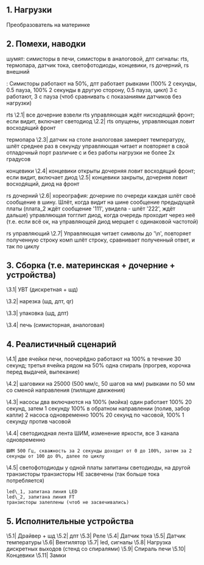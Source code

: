 ## 1. Нагрузки
Преобразователь на материнке

## 2. Помехи, наводки
шумят: симисторы в печи, симисторы в аналоговой, дпт
сигналы: rts, термопара, датчик тока, светофотодиоды, концевики, rs дочерний, rs внешний

<load>: Симисторы работают на 50%, дпт работает рывками (100% 2 секунды, 0.5 пауза, 100% 2 секунды в другую сторону, 0.5 пауза, цикл)
    3 с работают, 3 с пауза (чтоб сравнивать с показаниями датчиков без нагрузки)

rts
    <load> 
    \\2.1|
    все дочерние взвели rts
    управляющая ждёт нисходящий фронт; если видит, включает светодиод
    \\2.2|
    rts опущены, управляющая ловит восходящий фронт

термопара
    <load> 
    \\2.3|
    датчик на столе
    аналоговая замеряет температуру, шлёт среднее раз в секунду
    управляющая читает и повторяет в свой отладочный порт
    различие с и без работы нагрузки не более 2х градусов

концевики
    <load>
    \\2.4|
    концевики открыты
    дочерняя ловит восходящий фронт; если видит, включает диод
    \\2.5|
    концевики закрыты, дочерняя ловит восходящий, диод на фронт

rs дочерний
    \\2.6|
    хореография: дочерние по очереди каждая шлёт своё сообщение в шину. Шлёт, когда видит на шине сообщение предыдущей платы
    (плата\_2 ждёт сообщение '111', увидела - шлёт '222', ждёт дальше)
    управляющая тогглит диод, когда очередь проходит через неё
    (т.е. если всё ок, на управляющей диод мерцает с одинаковой частотой)

rs управляющий
    \\2.7|
    Управляющая читает символы до '\n', повторяет полученную строку
    комп шлёт строку, сравнивает полученный ответ, и так по циклу


## 3. Сборка (т.е. материнская + дочерние + устройства)
\\3.1|
УВТ (дискретная + шд)

\\3.2|
нарезка (шд, дпт, qr)

\\3.3|
упаковка (шд, дпт)

\\3.4|
печь (симисторная, аналоговая)

## 4. Реалистичный сценарий

\\4.1|
две ячейки печи, поочерёдно работают на 100% в течение 30 секунд; третья ячейка рядом на 50% одна спираль
    (прогрев, корочка перед выдачей, выпекание)

\\4.2|
шаговики на 25000 (500 мм/с, 50 шагов на мм) рывками по 50 мм со сменой направления
    (пилящие движения)


\\4.3|
насосы
    два включаются на 100%
        (мойка)
    один работает 100% 20 секунд, затем 1 секунду 100% в обратном направлении
        (полив, забор капли) 
    2 насоса одновременно 100% 20 секунд по часовой, 100% 1 секунду против часовой


\\4.4|
светодиодная лента
    ШИМ, изменение яркости, все 3 канала одновременно
    
    ШИМ 500 Гц, скважность за 2 секунды доходит от 0 до 100%, затем за 2 секунды от 100 до 0%, далее по циклу

\\4.5|
светофотодиоды
    у одной платы запитаны светодиоды, на другой транзисторы
    транзисторы НЕ засвечены (так больше тока потребляется)
    
    led\_1, запитана линия LED
    led\_2, запитана линия FT
    транзисторы залеплены (чтоб не засвечивались)


## 5. Исполнительные устройства
\\5.1|
Драйвер + шд
\\5.2|
дпт
\\5.3|
Реле
\\5.4|
Датчик тока
\\5.5|
Датчик температуры
\\5.6|
Вентилятор
\\5.7|
led, сигналы
\\5.8|
Нагрузка дискретных выходов (стенд со спиралями)
\\5.9|
Спираль печи
\\5.10|
Концевики
\\5.11|
Замки
